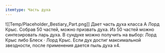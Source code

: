 ```yaml
---
itemtype: Часть духа
---
```

![[Temp/Placeholder_Bestiary_Part.png]]
Дает часть духа класса А Лорд Крыс. Собрав 50 частей, можно призвать духа. Из 50 частей можно синтезировать ларь духа. В сундуке можно получить на выбор: Лорд Крыс либо Блеск · Лорд Крыс. Если дух достиг максимальной звездности, после применения дается пыль духа х4.
